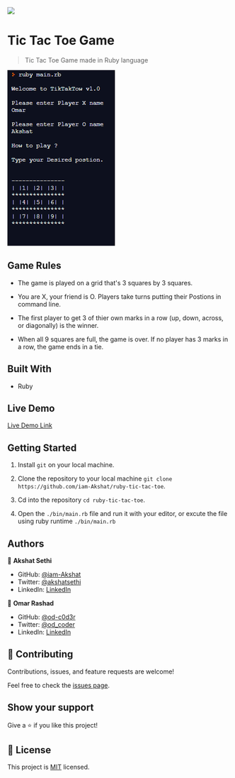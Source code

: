 ![](https://img.shields.io/badge/Microverse-blueviolet)

# Tic Tac Toe Game

> Tic Tac Toe Game made in Ruby language

![screenshot](./screenshot.png)

## Game Rules

- The game is played on a grid that's 3 squares by 3 squares.

- You are X, your friend is O. Players take turns putting their Postions in command line.

- The first player to get 3 of thier own marks in a row (up, down, across, or diagonally) is the winner.

- When all 9 squares are full, the game is over. If no player has 3 marks in a row, the game ends in a tie.



## Built With

- Ruby

## Live Demo

[Live Demo Link](https://repl.it/@OmarRashad/ruby-tic-tac-toe#bin/main.rb)


## Getting Started

1. Install `git` on your local machine.

1. Clone the repository to your local machine `git clone https://github.com/iam-Akshat/ruby-tic-tac-toe`.

1. Cd into the repository `cd ruby-tic-tac-toe`.

1. Open the `./bin/main.rb` file and run it with your editor, or excute the file using ruby runtime `./bin/main.rb`

## Authors

👤 **Akshat Sethi**

- GitHub: [@iam-Akshat](https://github.com/iam-Akshat)
- Twitter: [@akshatsethi](https://twitter.com/akshatsethi)
- LinkedIn: [LinkedIn](https://www.linkedin.com/in/akshat-sethi-786737ba/)

👤 **Omar Rashad**

- GitHub: [@od-c0d3r](https://github.com/od-c0d3r)
- Twitter: [@od_coder](https://twitter.com/od_coder)
- LinkedIn: [LinkedIn](https://linkedin.com/omarrashad)

## 🤝 Contributing

Contributions, issues, and feature requests are welcome!

Feel free to check the [issues page](issues/).

## Show your support

Give a ⭐️ if you like this project!

## 📝 License

This project is [MIT](lic.url) licensed.
